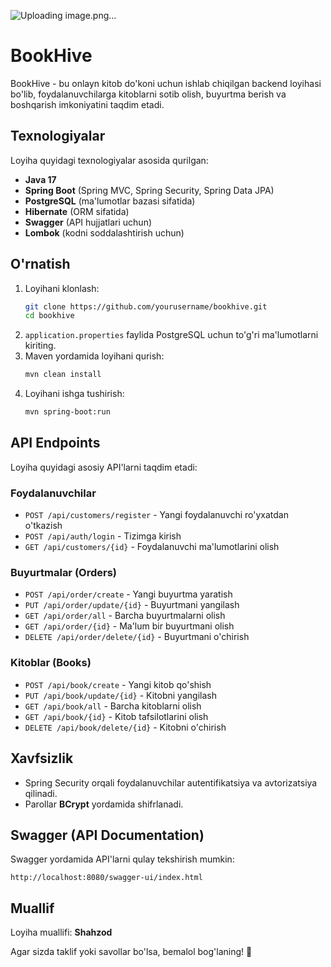 ![Uploading image.png…]()


# BookHive

BookHive - bu onlayn kitob do'koni uchun ishlab chiqilgan backend loyihasi bo'lib, foydalanuvchilarga kitoblarni sotib olish, buyurtma berish va boshqarish imkoniyatini taqdim etadi.

## Texnologiyalar

Loyiha quyidagi texnologiyalar asosida qurilgan:
- **Java 17**
- **Spring Boot** (Spring MVC, Spring Security, Spring Data JPA)
- **PostgreSQL** (ma'lumotlar bazasi sifatida)
- **Hibernate** (ORM sifatida)
- **Swagger** (API hujjatlari uchun)
- **Lombok** (kodni soddalashtirish uchun)

## O'rnatish

1. Loyihani klonlash:
   ```sh
   git clone https://github.com/yourusername/bookhive.git
   cd bookhive
   ```
2. `application.properties` faylida PostgreSQL uchun to'g'ri ma'lumotlarni kiriting.
3. Maven yordamida loyihani qurish:
   ```sh
   mvn clean install
   ```
4. Loyihani ishga tushirish:
   ```sh
   mvn spring-boot:run
   ```

## API Endpoints

Loyiha quyidagi asosiy API'larni taqdim etadi:

### Foydalanuvchilar
- `POST /api/customers/register` - Yangi foydalanuvchi ro'yxatdan o'tkazish
- `POST /api/auth/login` - Tizimga kirish
- `GET /api/customers/{id}` - Foydalanuvchi ma'lumotlarini olish

### Buyurtmalar (Orders)
- `POST /api/order/create` - Yangi buyurtma yaratish
- `PUT /api/order/update/{id}` - Buyurtmani yangilash
- `GET /api/order/all` - Barcha buyurtmalarni olish
- `GET /api/order/{id}` - Ma'lum bir buyurtmani olish
- `DELETE /api/order/delete/{id}` - Buyurtmani o'chirish

### Kitoblar (Books)
- `POST /api/book/create` - Yangi kitob qo'shish
- `PUT /api/book/update/{id}` - Kitobni yangilash
- `GET /api/book/all` - Barcha kitoblarni olish
- `GET /api/book/{id}` - Kitob tafsilotlarini olish
- `DELETE /api/book/delete/{id}` - Kitobni o'chirish

## Xavfsizlik

- Spring Security orqali foydalanuvchilar autentifikatsiya va avtorizatsiya qilinadi.
- Parollar **BCrypt** yordamida shifrlanadi.

## Swagger (API Documentation)

Swagger yordamida API'larni qulay tekshirish mumkin:
```
http://localhost:8080/swagger-ui/index.html
```

## Muallif

Loyiha muallifi: **Shahzod**

Agar sizda taklif yoki savollar bo'lsa, bemalol bog'laning! 🚀

